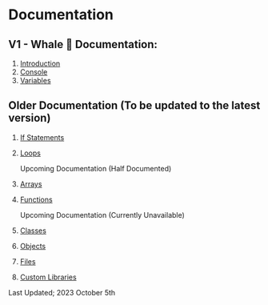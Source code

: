 # Documentation

## V1 - Whale 🐳 Documentation:
1.  [Introduction](https://mervinpais.github.io/Easy14_Programing_language/webpages/tutorials/intro.html)
2.  [Console](https://mervinpais.github.io/Easy14_Programing_language/webpages/tutorials/console.html)
3.  [Variables](https://mervinpais.github.io/Easy14_Programing_language/webpages/tutorials/variables.html)

## Older Documentation (To be updated to the latest version)

1.  [If Statements](https://mervinpais.github.io/Easy14_Programing_language/webpages/tutorials/ifStatements.html)
2.  [Loops](https://mervinpais.github.io/Easy14_Programing_language/webpages/tutorials/loops.html)

    Upcoming Documentation (Half Documented)
1.  [Arrays](https://mervinpais.github.io/Easy14_Programing_language/webpages/tutorials/arrays.html)
2.  [Functions](https://mervinpais.github.io/Easy14_Programing_language/webpages/tutorials/functions.html)

    Upcoming Documentation (Currently Unavailable)
1.  [Classes](https://mervinpais.github.io/Easy14_Programing_language/webpages/tutorials/classes.html)
2.  [Objects](https://mervinpais.github.io/Easy14_Programing_language/webpages/tutorials/objects.html)
3.   [Files](https://mervinpais.github.io/Easy14_Programing_language/webpages/tutorials/files.html)
4.   [Custom Libraries](https://mervinpais.github.io/Easy14_Programing_language/webpages/tutorials/customLibraries.html)

Last Updated; 2023 October 5th